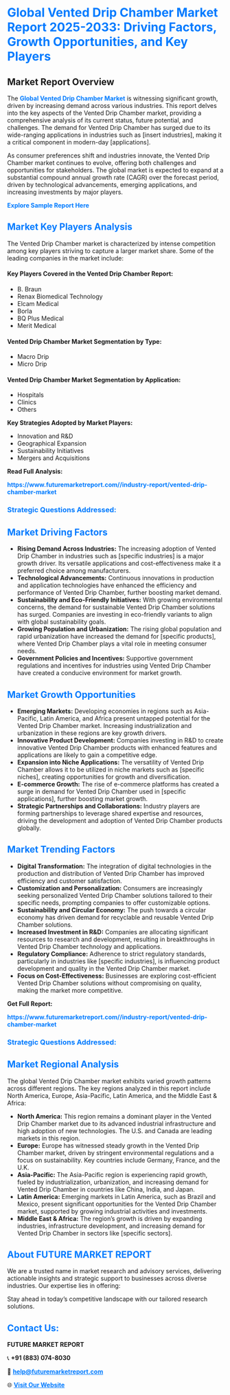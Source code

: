 <h1 style="color: #007BFF;">Global Vented Drip Chamber Market Report 2025-2033: Driving Factors, Growth Opportunities, and Key Players</h1>

<section id="overview">
<h2>Market Report Overview</h2>
<p>The <a href="https://www.futuremarketreport.com//industry-report/vented-drip-chamber-market" style="color: #007BFF; text-decoration: none;"><strong>Global Vented Drip Chamber Market</strong></a> is witnessing significant growth, driven by increasing demand across various industries. This report delves into the key aspects of the Vented Drip Chamber market, providing a comprehensive analysis of its current status, future potential, and challenges. The demand for Vented Drip Chamber has surged due to its wide-ranging applications in industries such as [insert industries], making it a critical component in modern-day [applications].</p>
<p>As consumer preferences shift and industries innovate, the Vented Drip Chamber market continues to evolve, offering both challenges and opportunities for stakeholders. The global market is expected to expand at a substantial compound annual growth rate (CAGR) over the forecast period, driven by technological advancements, emerging applications, and increasing investments by major players.</p>
</section>

<section id="overview">
<p><a href="https://www.futuremarketreport.com//request-sample/reportId=77674" style="color: #007BFF; text-decoration: none;"><strong>Explore Sample Report Here</strong></a></p>
</section>

<section id="key-players">
<h2 style="color: #007BFF;">Market Key Players Analysis</h2>
<p>The Vented Drip Chamber market is characterized by intense competition among key players striving to capture a larger market share. Some of the leading companies in the market include:</p>
<h4>Key Players Covered in the Vented Drip Chamber Report:</h4>
<ul><li>B. Braun</li><li>Renax Biomedical Technology</li><li>Elcam Medical</li><li>Borla</li><li>BQ Plus Medical</li><li>Merit Medical</li></ul>
<h4>Vented Drip Chamber Market Segmentation by Type:</h4>
<ul><li>Macro Drip</li><li>Micro Drip</li></ul>

<h4>Vented Drip Chamber Market Segmentation by Application:</h4>
<ul><li>Hospitals</li><li>Clinics</li><li>Others</li></ul>
<p><strong>Key Strategies Adopted by Market Players:</strong></p>
<ul>
<li>Innovation and R&D</li>
<li>Geographical Expansion</li>
<li>Sustainability Initiatives</li>
<li>Mergers and Acquisitions</li>
</ul>
</section>

<section>
<p><strong>Read Full Analysis: </strong></p><a href="https://www.futuremarketreport.com//industry-report/vented-drip-chamber-market" style="color: #007BFF; text-decoration: none;"><strong>https://www.futuremarketreport.com//industry-report/vented-drip-chamber-market</strong></a>
<h3 style="color: #007BFF;">Strategic Questions Addressed:</h3>
</section>

<section id="driving-factors">
<h2 style="color: #007BFF;">Market Driving Factors</h2>
<ul>
<li><strong>Rising Demand Across Industries:</strong> The increasing adoption of Vented Drip Chamber in industries such as [specific industries] is a major growth driver. Its versatile applications and cost-effectiveness make it a preferred choice among manufacturers.</li>
<li><strong>Technological Advancements:</strong> Continuous innovations in production and application technologies have enhanced the efficiency and performance of Vented Drip Chamber, further boosting market demand.</li>
<li><strong>Sustainability and Eco-Friendly Initiatives:</strong> With growing environmental concerns, the demand for sustainable Vented Drip Chamber solutions has surged. Companies are investing in eco-friendly variants to align with global sustainability goals.</li>
<li><strong>Growing Population and Urbanization:</strong> The rising global population and rapid urbanization have increased the demand for [specific products], where Vented Drip Chamber plays a vital role in meeting consumer needs.</li>
<li><strong>Government Policies and Incentives:</strong> Supportive government regulations and incentives for industries using Vented Drip Chamber have created a conducive environment for market growth.</li>
</ul>
</section>

<section id="growth-opportunities">
<h2 style="color: #007BFF;">Market Growth Opportunities</h2>
<ul>
<li><strong>Emerging Markets:</strong> Developing economies in regions such as Asia-Pacific, Latin America, and Africa present untapped potential for the Vented Drip Chamber market. Increasing industrialization and urbanization in these regions are key growth drivers.</li>
<li><strong>Innovative Product Development:</strong> Companies investing in R&D to create innovative Vented Drip Chamber products with enhanced features and applications are likely to gain a competitive edge.</li>
<li><strong>Expansion into Niche Applications:</strong> The versatility of Vented Drip Chamber allows it to be utilized in niche markets such as [specific niches], creating opportunities for growth and diversification.</li>
<li><strong>E-commerce Growth:</strong> The rise of e-commerce platforms has created a surge in demand for Vented Drip Chamber used in [specific applications], further boosting market growth.</li>
<li><strong>Strategic Partnerships and Collaborations:</strong> Industry players are forming partnerships to leverage shared expertise and resources, driving the development and adoption of Vented Drip Chamber products globally.</li>
</ul>
</section>

<section id="trending-factors">
<h2 style="color: #007BFF;">Market Trending Factors</h2>
<ul>
<li><strong>Digital Transformation:</strong> The integration of digital technologies in the production and distribution of Vented Drip Chamber has improved efficiency and customer satisfaction.</li>
<li><strong>Customization and Personalization:</strong> Consumers are increasingly seeking personalized Vented Drip Chamber solutions tailored to their specific needs, prompting companies to offer customizable options.</li>
<li><strong>Sustainability and Circular Economy:</strong> The push towards a circular economy has driven demand for recyclable and reusable Vented Drip Chamber solutions.</li>
<li><strong>Increased Investment in R&D:</strong> Companies are allocating significant resources to research and development, resulting in breakthroughs in Vented Drip Chamber technology and applications.</li>
<li><strong>Regulatory Compliance:</strong> Adherence to strict regulatory standards, particularly in industries like [specific industries], is influencing product development and quality in the Vented Drip Chamber market.</li>
<li><strong>Focus on Cost-Effectiveness:</strong> Businesses are exploring cost-efficient Vented Drip Chamber solutions without compromising on quality, making the market more competitive.</li>
</ul>
</section>

<section>
<p><strong>Get Full Report: </strong></p><a href="https://www.futuremarketreport.com//industry-report/vented-drip-chamber-market" style="color: #007BFF; text-decoration: none;"><strong>https://www.futuremarketreport.com//industry-report/vented-drip-chamber-market</strong></a>
<h3 style="color: #007BFF;">Strategic Questions Addressed:</h3>
</section>


<section id="regional-analysis">
<h2 style="color: #007BFF;">Market Regional Analysis</h2>
<p>The global Vented Drip Chamber market exhibits varied growth patterns across different regions. The key regions analyzed in this report include North America, Europe, Asia-Pacific, Latin America, and the Middle East & Africa:</p>
<ul>
<li><strong>North America:</strong> This region remains a dominant player in the Vented Drip Chamber market due to its advanced industrial infrastructure and high adoption of new technologies. The U.S. and Canada are leading markets in this region.</li>
<li><strong>Europe:</strong> Europe has witnessed steady growth in the Vented Drip Chamber market, driven by stringent environmental regulations and a focus on sustainability. Key countries include Germany, France, and the U.K.</li>
<li><strong>Asia-Pacific:</strong> The Asia-Pacific region is experiencing rapid growth, fueled by industrialization, urbanization, and increasing demand for Vented Drip Chamber in countries like China, India, and Japan.</li>
<li><strong>Latin America:</strong> Emerging markets in Latin America, such as Brazil and Mexico, present significant opportunities for the Vented Drip Chamber market, supported by growing industrial activities and investments.</li>
<li><strong>Middle East & Africa:</strong> The region’s growth is driven by expanding industries, infrastructure development, and increasing demand for Vented Drip Chamber in sectors like [specific sectors].</li>
</ul>
</section>

<footer>
<h2 style="color: #007BFF;">About FUTURE MARKET REPORT</h2>
<p>We are a trusted name in market research and advisory services, delivering actionable insights and strategic support to businesses across diverse industries. Our expertise lies in offering:</p>

<p>Stay ahead in today’s competitive landscape with our tailored research solutions.</p>

<h2 style="color: #007BFF;">Contact Us:</h2>
<p><strong>FUTURE MARKET REPORT</strong></p>
<p>📞 <strong>+91 (883) 074-8030</strong></p>
<p>📧 <strong><a href="mailto:help@futuremarketreport.com" style="color: #007BFF;">help@futuremarketreport.com</a></strong></p>
<p>🌐 <strong><a href="https://www.futuremarketreport.com/" style="color: #007BFF;">Visit Our Website</a></strong></p>
</footer>